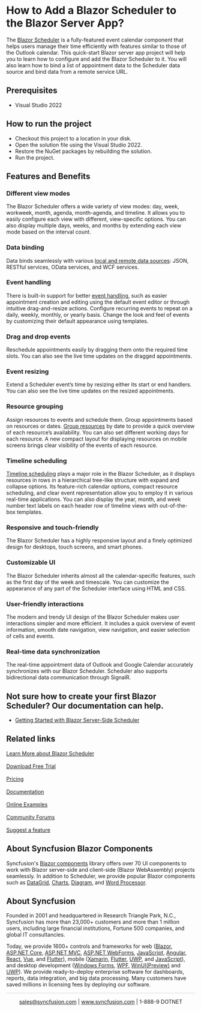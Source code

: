 # How to Add a Blazor Scheduler to the Blazor Server App?

The [Blazor Scheduler](https://www.syncfusion.com/blazor-components/blazor-scheduler?utm_source=github&utm_medium=listing&utm_campaign=blazor-scheduler-github-samples) is a fully-featured event calendar component that helps users manage their time efficiently with features similar to those of the Outlook calendar. This quick-start Blazor server app project will help you to learn how to configure and add the Blazor Scheduler to it. You will also learn how to bind a list of appointment data to the Scheduler data source and bind data from a remote service URL.

## Prerequisites

* Visual Studio 2022

## How to run the project

* Checkout this project to a location in your disk.
* Open the solution file using the Visual Studio 2022.
* Restore the NuGet packages by rebuilding the solution.
* Run the project.

## Features and Benefits

### Different view modes
The Blazor Scheduler offers a wide variety of view modes: day, week, workweek, month, agenda, month-agenda, and timeline. It allows you to easily configure each view with different, view-specific options. You can also display multiple days, weeks, and months by extending each view mode based on the interval count.

### Data binding
Data binds seamlessly with various [local and remote data sources](https://blazor.syncfusion.com/documentation/scheduler/data-binding/?utm_source=github&utm_medium=listing&utm_campaign=blazor-scheduler-github-samples): JSON, RESTful services, OData services, and WCF services.

### Event handling 
There is built-in support for better [event handling](https://www.syncfusion.com/blazor-components/blazor-scheduler/scheduler-events?utm_source=github&utm_medium=listing&utm_campaign=blazor-scheduler-github-samples), such as easier appointment creation and editing using the default event editor or through intuitive drag-and-resize actions. Configure recurring events to repeat on a daily, weekly, monthly, or yearly basis. Change the look and feel of events by customizing their default appearance using templates.

### Drag and drop events
Reschedule appointments easily by dragging them onto the required time slots. You can also see the live time updates on the dragged appointments.

### Event resizing
Extend a Scheduler event’s time by resizing either its start or end handlers. You can also see the live time updates on the resized appointments.

### Resource grouping
Assign resources to events and schedule them. Group appointments based on resources or dates. [Group resources](https://www.syncfusion.com/blazor-components/blazor-scheduler/multiple-resources?utm_source=github&utm_medium=listing&utm_campaign=blazor-scheduler-github-samples) by date to provide a quick overview of each resource’s availability. You can also set different working days for each resource. A new compact layout for displaying resources on mobile screens brings clear visibility of the events of each resource.

### Timeline scheduling
[Timeline scheduling](https://www.syncfusion.com/blazor-components/blazor-scheduler/timeline-views?utm_source=github&utm_medium=listing&utm_campaign=blazor-scheduler-github-samples) plays a major role in the Blazor Scheduler, as it displays resources in rows in a hierarchical tree-like structure with expand and collapse options. Its feature-rich calendar options, compact resource scheduling, and clear event representation allow you to employ it in various real-time applications. You can also display the year, month, and week number text labels on each header row of timeline views with out-of-the-box templates.

### Responsive and touch-friendly
The Blazor Scheduler has a highly responsive layout and a finely optimized design for desktops, touch screens, and smart phones. 

### Customizable UI
The Blazor Scheduler inherits almost all the calendar-specific features, such as the first day of the week and timescale. You can customize the appearance of any part of the Scheduler interface using HTML and CSS.

### User-friendly interactions
The modern and trendy UI design of the Blazor Scheduler makes user interactions simpler and more efficient. It includes a quick overview of event information, smooth date navigation, view navigation, and easier selection of cells and events.

### Real-time data synchronization
The real-time appointment data of Outlook and Google Calendar accurately synchronizes with our Blazor Scheduler. Scheduler also supports bidirectional data communication through SignalR.

## Not sure how to create your first Blazor Scheduler? Our documentation can help.
* [Getting Started with Blazor Server-Side Scheduler](https://blazor.syncfusion.com/documentation/scheduler/getting-started/?utm_medium=listing&utm_source=github-examples&utm_campaign=blazor-scheduler-github-examples)

## Related links
[Learn More about Blazor Scheduler](https://www.syncfusion.com/blazor-components/blazor-scheduler?utm_source=github&utm_medium=listing&utm_campaign=blazor-scheduler-github-samples) <br/><br/>
[Download Free Trial](https://www.syncfusion.com/downloads?utm_source=github&utm_medium=listing&utm_campaign=blazor-scheduler-github-samples) <br/><br/>
[Pricing](https://www.syncfusion.com/sales/products/blazor?utm_source=github&utm_medium=listing&utm_campaign=blazor-scheduler-github-samples) <br/><br/>
[Documentation](https://blazor.syncfusion.com/documentation/scheduler/getting-started/?utm_source=github&utm_medium=listing&utm_campaign=blazor-scheduler-github-samples) <br/><br/>
[Online Examples](https://blazor.syncfusion.com/demos/scheduler/default-functionalities?utm_source=github&utm_medium=listing&utm_campaign=blazor-scheduler-github-samples) <br/><br/>
[Community Forums](https://www.syncfusion.com/forums/blazor-components/scheduler?utm_source=github&utm_medium=listing&utm_campaign=blazor-scheduler-github-samples) <br/><br/>
[Suggest a feature](https://www.syncfusion.com/feedback/blazor-components?utm_source=github&utm_medium=listing&utm_campaign=blazor-scheduler-github-samples)

## About Syncfusion Blazor Components
Syncfusion's [Blazor components](https://www.syncfusion.com/blazor-components?utm_source=github&utm_medium=listing&utm_campaign=blazor-scheduler-github-samples) library offers over 70 UI components to work with Blazor server-side and client-side (Blazor WebAssembly) projects seamlessly. In addition to Scheduler, we provide popular Blazor components such as [DataGrid](https://www.syncfusion.com/blazor-components/blazor-datagrid?utm_source=github&utm_medium=listing&utm_campaign=blazor-scheduler-github-samples), [Charts](https://www.syncfusion.com/blazor-components/blazor-charts?utm_source=github&utm_medium=listing&utm_campaign=blazor-scheduler-github-samples), [Diagram](https://www.syncfusion.com/blazor-components/blazor-diagram?utm_source=github&utm_medium=listing&utm_campaign=blazor-scheduler-github-samples), and [Word Processor](https://www.syncfusion.com/blazor-components/blazor-word-processor?utm_source=github&utm_medium=listing&utm_campaign=blazor-scheduler-github-samples).

## About Syncfusion
Founded in 2001 and headquartered in Research Triangle Park, N.C., Syncfusion has more than 23,000+ customers and more than 1 million users, including large financial institutions, Fortune 500 companies, and global IT consultancies.
 
Today, we provide 1600+ controls and frameworks for web
([Blazor](https://www.syncfusion.com/blazor-components?utm_source=github&utm_medium=listing&utm_campaign=blazor-scheduler-github-samples),
[ASP.NET Core](https://www.syncfusion.com/aspnet-core-ui-controls?utm_source=github&utm_medium=listing&utm_campaign=blazor-scheduler-github-samples),
[ASP.NET MVC](https://www.syncfusion.com/aspnet-mvc-ui-controls?utm_source=github&utm_medium=listing&utm_campaign=blazor-scheduler-github-samples),
[ASP.NET WebForms](https://www.syncfusion.com/jquery/aspnet-webforms-ui-controls?utm_source=github&utm_medium=listing&utm_campaign=blazor-scheduler-github-samples),
[JavaScript](https://www.syncfusion.com/javascript-ui-controls?utm_source=github&utm_medium=listing&utm_campaign=blazor-scheduler-github-samples),
[Angular](https://www.syncfusion.com/angular-ui-components?utm_source=github&utm_medium=listing&utm_campaign=blazor-scheduler-github-samples),
[React](https://www.syncfusion.com/react-ui-components?utm_source=github&utm_medium=listing&utm_campaign=blazor-scheduler-github-samples),
[Vue](https://www.syncfusion.com/vue-ui-components?utm_source=github&utm_medium=listing&utm_campaign=blazor-scheduler-github-samples),
and 
[Flutter](https://www.syncfusion.com/flutter-widgets?utm_source=github&utm_medium=listing&utm_campaign=blazor-scheduler-github-samples)),
mobile
([Xamarin](https://www.syncfusion.com/xamarin-ui-controls?utm_source=github&utm_medium=listing&utm_campaign=blazor-scheduler-github-samples),
[Flutter](https://www.syncfusion.com/flutter-widgets?utm_source=github&utm_medium=listing&utm_campaign=blazor-scheduler-github-samples),
[UWP](https://www.syncfusion.com/uwp-ui-controls?utm_source=github&utm_medium=listing&utm_campaign=blazor-scheduler-github-samples),
and
[JavaScript](https://www.syncfusion.com/javascript-ui-controls?utm_source=github&utm_medium=listing&utm_campaign=blazor-scheduler-github-samples)),
and desktop development ([Windows
Forms](https://www.syncfusion.com/winforms-ui-controls?utm_source=github&utm_medium=listing&utm_campaign=blazor-scheduler-github-samples),
[WPF](https://www.syncfusion.com/wpf-ui-controls?utm_source=github&utm_medium=listing&utm_campaign=blazor-scheduler-github-samples),
[WinUI(Preview)](https://www.syncfusion.com/winui-controls?utm_source=github&utm_medium=listing&utm_campaign=blazor-scheduler-github-samples)
and
[UWP](https://www.syncfusion.com/uwp-ui-controls?utm_source=github&utm_medium=listing&utm_campaign=blazor-scheduler-github-samples)).
We provide ready-to-deploy enterprise software for dashboards, reports,
data integration, and big data processing. Many customers have saved
millions in licensing fees by deploying our software.

		
<hr style="height:0.3px;border:none;color:lightgrey;background-color:lightgrey;" />

<p align="center">
  <a href="mailto:sales@syncfusion.com?Subject=Syncfusion Blazor Scheduler - Github" target="_top">sales@syncfusion.com</a> | <a href="https://www.syncfusion.com?utm_source=github&utm_medium=listing&utm_campaign=blazor-scheduler-github-samples">www.syncfusion.com</a> | 1-888-9 DOTNET <br>
</p>

